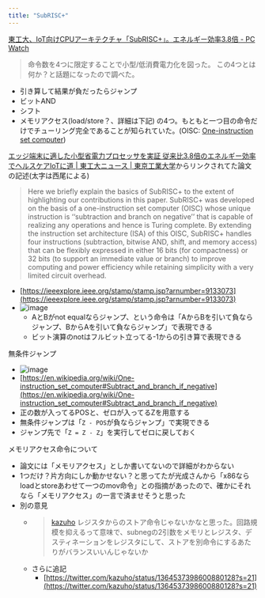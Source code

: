 ```yaml
---
title: "SubRISC+"
---
```


[東工大、IoT向けCPUアーキテクチャ「SubRISC+」。エネルギー効率3.8倍 - PC Watch](https://pc.watch.impress.co.jp/docs/news/1307882.html)
> 命令数を4つに限定することで小型/低消費電力化を図った。
この4つとは何か？と話題になったので調べた。
- 引き算して結果が負だったらジャンプ
- ビットAND
- シフト
- メモリアクセス(load/store？、詳細は下記)
の4つ。もともと一つ目の命令だけでチューリング完全であることが知られていた。(OISC: [One-instruction set computer](https://en.wikipedia.org/wiki/One-instruction_set_computer#Subtract_and_branch_if_negative))

[エッジ端末に適した小型省電力プロセッサを実証 従来比3.8倍のエネルギー効率でヘルスケアIoTに道 | 東工大ニュース | 東京工業大学](https://www.titech.ac.jp/news/2021/048954.html)からリンクされてた論文の記述(太字は西尾による)
> Here we briefly explain the basics of SubRISC+ to the extent of highlighting our contributions in this paper. SubRISC+ was developed on the basis of a one-instruction set computer (OISC) whose unique instruction is ‘‘subtraction and branch on negative’’ that is capable of realizing any operations and hence is Turing complete. By extending the instruction set architecture (ISA) of this OISC, SubRISC+ handles four instructions (subtraction, bitwise AND, shift, and memory access) that can be flexibly expressed in either 16 bits (for compactness) or 32 bits (to support an immediate value or branch) to improve computing and power efficiency while retaining simplicity with a very limited circuit overhead.
- [https://ieeexplore.ieee.org/stamp/stamp.jsp?arnumber=9133073](https://ieeexplore.ieee.org/stamp/stamp.jsp?arnumber=9133073)
- ![image](https://gyazo.com/f67cc8123a482f7b21279f8d29bcae62/thumb/1000)
    - AとBがnot equalならジャンプ、という命令は「AからBを引いて負ならジャンプ、BからAを引いて負ならジャンプ」で表現できる
    - ビット演算のnotはフルビット立ってる-1からの引き算で表現できる

無条件ジャンプ
- ![image](https://gyazo.com/567d984c3e024ff3a3c970f2cdbc82c1/thumb/1000)
- [https://en.wikipedia.org/wiki/One-instruction_set_computer#Subtract_and_branch_if_negative](https://en.wikipedia.org/wiki/One-instruction_set_computer#Subtract_and_branch_if_negative)
- 正の数が入ってるPOSと、ゼロが入ってるZを用意する
- 無条件ジャンプは「`Z - POS`が負ならジャンプ」で実現できる
- ジャンプ先で「`Z = Z - Z`」を実行してゼロに戻しておく

メモリアクセス命令について
- 論文には「メモリアクセス」としか書いてないので詳細がわからない
- 1つだけ？片方向にしか動かせない？と思ってたが光成さんから「x86ならloadとstoreあわせて一つのmov命令」との指摘があったので、確かにそれなら「メモリアクセス」の一言で済ませそうと思った
- 別の意見
    - >  [kazuho](https://twitter.com/kazuho/status/1364492476740820992) レジスタからのストア命令じゃないかなと思った。回路規模を抑えるって意味で、subnegの2引数をメモリとレジスタ、デスティネーションをレジスタにして、ストアを別命令にするあたりがバランスいいんじゃないか
    - さらに追記
        - [https://twitter.com/kazuho/status/1364537398600880128?s=21](https://twitter.com/kazuho/status/1364537398600880128?s=21)
